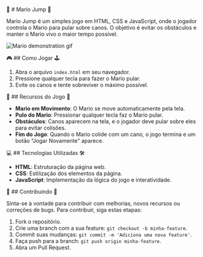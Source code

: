 🍄 # Mario Jump 🌟

Mario Jump é um simples jogo em HTML, CSS e JavaScript, onde o jogador controla o Mario para pular sobre canos. O objetivo é evitar os obstáculos e manter o Mario vivo o maior tempo possível.

![Mario demonstration gif](https://github.com/IsaMocellin/Mario/assets/131546311/3993dc67-6e73-4a77-8771-f09e3a752c6e)

🎮 ## Como Jogar 🕹️

1. Abra o arquivo `index.html` em seu navegador.
2. Pressione qualquer tecla para fazer o Mario pular.
3. Evite os canos e tente sobreviver o máximo possível.

🚀 ## Recursos do Jogo 🌈

- **Mario em Movimento**: O Mario se move automaticamente pela tela.
- **Pulo do Mario**: Pressionar qualquer tecla faz o Mario pular.
- **Obstáculos**: Canos aparecem na tela, e o jogador deve pular sobre eles para evitar colisões.
- **Fim do Jogo**: Quando o Mario colide com um cano, o jogo termina e um botão "Jogar Novamente" aparece.

💻 ## Tecnologias Utilizadas 🛠️

- **HTML**: Estruturação da página web.
- **CSS**: Estilização dos elementos da página.
- **JavaScript**: Implementação da lógica do jogo e interatividade.

🤝 ## Contribuindo 🌟

Sinta-se à vontade para contribuir com melhorias, novos recursos ou correções de bugs. Para contribuir, siga estas etapas:

1. Fork o repositório.
2. Crie uma branch com a sua feature: `git checkout -b minha-feature`.
3. Commit suas mudanças: `git commit -m 'Adiciona uma nova feature'`.
4. Faça push para a branch: `git push origin minha-feature`.
5. Abra um Pull Request.
